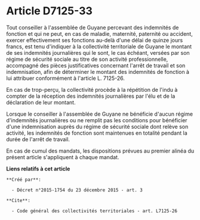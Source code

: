 # Article D7125-33

Tout conseiller à l'assemblée de Guyane percevant des indemnités de fonction et qui ne peut, en cas de maladie, maternité,
paternité ou accident, exercer effectivement ses fonctions au-delà d'une délai de quinze jours francs, est tenu d'indiquer à
la collectivité territoriale de Guyane le montant de ses indemnités journalières qui le sont, le cas échéant, versées par son
régime de sécurité sociale au titre de son activité professionnelle, accompagné des pièces justificatives concernant l'arrêt
de travail et son indemnisation, afin de déterminer le montant des indemnités de fonction à lui attribuer conformément à
l'article L. 7125-26. 

En cas de trop-perçu, la collectivité procède à la répétition de l'indu à compter de la réception des indemnités journalières
par l'élu et de la déclaration de leur montant. 

Lorsque le conseiller à l'assemblée de Guyane ne bénéficie d'aucun régime d'indemnités journalières ou ne remplit pas les
conditions pour bénéficier d'une indemnisation auprès du régime de sécurité sociale dont relève son activité, les indemnités
de fonction sont maintenues en totalité pendant la durée de l'arrêt de travail. 

En cas de cumul des mandats, les dispositions prévues au premier alinéa du présent article s'appliquent à chaque mandat.

**Liens relatifs à cet article**

	**Créé par**:

	  - Décret n°2015-1754 du 23 décembre 2015 - art. 3

	**Cite**:

	  - Code général des collectivités territoriales - art. L7125-26
